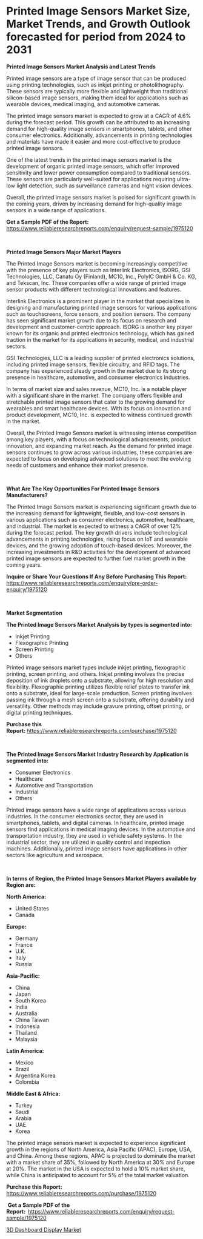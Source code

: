 <p><h1>Printed Image Sensors Market Size, Market Trends, and Growth Outlook forecasted for period from 2024 to 2031</h1></p><p><strong>Printed Image Sensors Market Analysis and Latest Trends</strong></p>
<p><p>Printed image sensors are a type of image sensor that can be produced using printing technologies, such as inkjet printing or photolithography. These sensors are typically more flexible and lightweight than traditional silicon-based image sensors, making them ideal for applications such as wearable devices, medical imaging, and automotive cameras.</p><p>The printed image sensors market is expected to grow at a CAGR of 4.6% during the forecast period. This growth can be attributed to an increasing demand for high-quality image sensors in smartphones, tablets, and other consumer electronics. Additionally, advancements in printing technologies and materials have made it easier and more cost-effective to produce printed image sensors.</p><p>One of the latest trends in the printed image sensors market is the development of organic printed image sensors, which offer improved sensitivity and lower power consumption compared to traditional sensors. These sensors are particularly well-suited for applications requiring ultra-low light detection, such as surveillance cameras and night vision devices.</p><p>Overall, the printed image sensors market is poised for significant growth in the coming years, driven by increasing demand for high-quality image sensors in a wide range of applications.</p></p>
<p><strong>Get a Sample PDF of the Report:&nbsp;</strong> <a href="https://www.reliableresearchreports.com/enquiry/request-sample/1975120">https://www.reliableresearchreports.com/enquiry/request-sample/1975120</a></p>
<p>&nbsp;</p>
<p><strong>Printed Image Sensors Major Market Players</strong></p>
<p><p>The Printed Image Sensors market is becoming increasingly competitive with the presence of key players such as Interlink Electronics, ISORG, GSI Technologies, LLC, Canatu Oy (Finland), MC10, Inc., PolyIC GmbH & Co. KG, and Tekscan, Inc. These companies offer a wide range of printed image sensor products with different technological innovations and features.</p><p>Interlink Electronics is a prominent player in the market that specializes in designing and manufacturing printed image sensors for various applications such as touchscreens, force sensors, and position sensors. The company has seen significant market growth due to its focus on research and development and customer-centric approach. ISORG is another key player known for its organic and printed electronics technology, which has gained traction in the market for its applications in security, medical, and industrial sectors.</p><p>GSI Technologies, LLC is a leading supplier of printed electronics solutions, including printed image sensors, flexible circuitry, and RFID tags. The company has experienced steady growth in the market due to its strong presence in healthcare, automotive, and consumer electronics industries.</p><p>In terms of market size and sales revenue, MC10, Inc. is a notable player with a significant share in the market. The company offers flexible and stretchable printed image sensors that cater to the growing demand for wearables and smart healthcare devices. With its focus on innovation and product development, MC10, Inc. is expected to witness continued growth in the market.</p><p>Overall, the Printed Image Sensors market is witnessing intense competition among key players, with a focus on technological advancements, product innovation, and expanding market reach. As the demand for printed image sensors continues to grow across various industries, these companies are expected to focus on developing advanced solutions to meet the evolving needs of customers and enhance their market presence.</p></p>
<p>&nbsp;</p>
<p><strong>What Are The Key Opportunities For Printed Image Sensors Manufacturers?</strong></p>
<p><p>The Printed Image Sensors market is experiencing significant growth due to the increasing demand for lightweight, flexible, and low-cost sensors in various applications such as consumer electronics, automotive, healthcare, and industrial. The market is expected to witness a CAGR of over 12% during the forecast period. The key growth drivers include technological advancements in printing technologies, rising focus on IoT and wearable devices, and the growing adoption of touch-based devices. Moreover, the increasing investments in R&D activities for the development of advanced printed image sensors are expected to further fuel market growth in the coming years.</p></p>
<p><strong>Inquire or Share Your Questions If Any Before Purchasing This Report:</strong> <a href="https://www.reliableresearchreports.com/enquiry/pre-order-enquiry/1975120">https://www.reliableresearchreports.com/enquiry/pre-order-enquiry/1975120</a></p>
<p>&nbsp;</p>
<p><strong>Market Segmentation</strong></p>
<p><strong>The Printed Image Sensors Market Analysis by types is segmented into:</strong></p>
<p><ul><li>Inkjet Printing</li><li>Flexographic Printing</li><li>Screen Printing</li><li>Others</li></ul></p>
<p><p>Printed image sensors market types include inkjet printing, flexographic printing, screen printing, and others. Inkjet printing involves the precise deposition of ink droplets onto a substrate, allowing for high resolution and flexibility. Flexographic printing utilizes flexible relief plates to transfer ink onto a substrate, ideal for large-scale production. Screen printing involves passing ink through a mesh screen onto a substrate, offering durability and versatility. Other methods may include gravure printing, offset printing, or digital printing techniques.</p></p>
<p><strong>Purchase this Report:&nbsp;</strong><a href="https://www.reliableresearchreports.com/purchase/1975120">https://www.reliableresearchreports.com/purchase/1975120</a></p>
<p>&nbsp;</p>
<p><strong>The Printed Image Sensors Market Industry Research by Application is segmented into:</strong></p>
<p><ul><li>Consumer Electronics</li><li>Healthcare</li><li>Automotive and Transportation</li><li>Industrial</li><li>Others</li></ul></p>
<p><p>Printed image sensors have a wide range of applications across various industries. In the consumer electronics sector, they are used in smartphones, tablets, and digital cameras. In healthcare, printed image sensors find applications in medical imaging devices. In the automotive and transportation industry, they are used in vehicle safety systems. In the industrial sector, they are utilized in quality control and inspection machines. Additionally, printed image sensors have applications in other sectors like agriculture and aerospace.</p></p>
<p>&nbsp;</p>
<p><strong>In terms of Region, the Printed Image Sensors Market Players available by Region are:</strong></p>
<p>
    <p> <strong> North America: </strong>
        <ul>
            <li>United States</li>
            <li>Canada</li>
        </ul>
        </p> 
    <p> <strong> Europe: </strong>
        <ul>
            <li>Germany</li>
            <li>France</li>
            <li>U.K.</li>
            <li>Italy</li>
            <li>Russia</li>
        </ul>
        </p> 
    <p> <strong> Asia-Pacific: </strong>
        <ul>
            <li>China</li>
            <li>Japan</li>
            <li>South Korea</li>
            <li>India</li>
            <li>Australia</li>
            <li>China Taiwan</li>
            <li>Indonesia</li>
            <li>Thailand</li>
            <li>Malaysia</li>
        </ul>
        </p> 
    <p> <strong> Latin America: </strong>
        <ul>
            <li>Mexico</li>
            <li>Brazil</li>
            <li>Argentina Korea</li>
            <li>Colombia</li>
        </ul>
        </p> 
    <p> <strong> Middle East & Africa: </strong>
        <ul>
            <li>Turkey</li>
            <li>Saudi</li>
            <li>Arabia</li>
            <li>UAE</li>
            <li>Korea</li>
        </ul>
    </p>
    </p>
<p><p>The printed image sensors market is expected to experience significant growth in the regions of North America, Asia Pacific (APAC), Europe, USA, and China. Among these regions, APAC is projected to dominate the market with a market share of 35%, followed by North America at 30% and Europe at 20%. The market in the USA is expected to hold a 10% market share, while China is anticipated to account for 5% of the total market valuation.</p></p>
<p><strong>Purchase this Report: </strong><a href="https://www.reliableresearchreports.com/purchase/1975120">https://www.reliableresearchreports.com/purchase/1975120</a></p>
<p>&nbsp;<strong>Get a Sample PDF of the Report:&nbsp;&nbsp;</strong><a href="https://www.reliableresearchreports.com/enquiry/request-sample/1975120">https://www.reliableresearchreports.com/enquiry/request-sample/1975120</a></p>
<p><strong></strong></p>
<p><p><a href="https://github.com/PeterParrish5/Market-Research-Report-List-4/blob/main/3d-dashboard-display-market.md">3D Dashboard Display Market</a></p></p>
